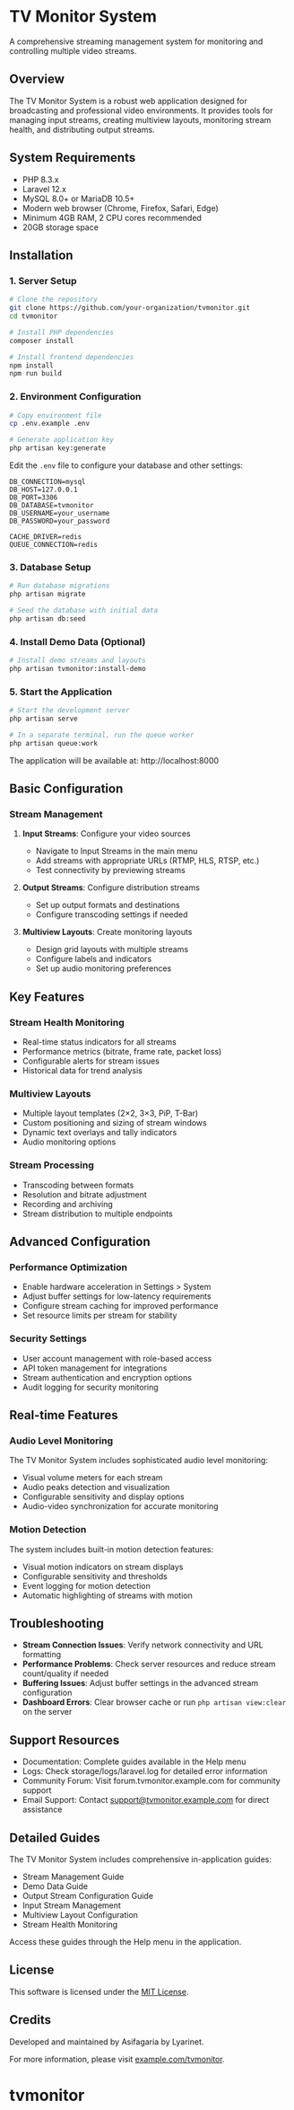 # TV Monitor System

A comprehensive streaming management system for monitoring and controlling multiple video streams.

## Overview

The TV Monitor System is a robust web application designed for broadcasting and professional video environments. It provides tools for managing input streams, creating multiview layouts, monitoring stream health, and distributing output streams.

## System Requirements

- PHP 8.3.x
- Laravel 12.x
- MySQL 8.0+ or MariaDB 10.5+
- Modern web browser (Chrome, Firefox, Safari, Edge)
- Minimum 4GB RAM, 2 CPU cores recommended
- 20GB storage space

## Installation

### 1. Server Setup

```bash
# Clone the repository
git clone https://github.com/your-organization/tvmonitor.git
cd tvmonitor

# Install PHP dependencies
composer install

# Install frontend dependencies
npm install
npm run build
```

### 2. Environment Configuration

```bash
# Copy environment file
cp .env.example .env

# Generate application key
php artisan key:generate
```

Edit the `.env` file to configure your database and other settings:

```
DB_CONNECTION=mysql
DB_HOST=127.0.0.1
DB_PORT=3306
DB_DATABASE=tvmonitor
DB_USERNAME=your_username
DB_PASSWORD=your_password

CACHE_DRIVER=redis
QUEUE_CONNECTION=redis
```

### 3. Database Setup

```bash
# Run database migrations
php artisan migrate

# Seed the database with initial data
php artisan db:seed
```

### 4. Install Demo Data (Optional)

```bash
# Install demo streams and layouts
php artisan tvmonitor:install-demo
```

### 5. Start the Application

```bash
# Start the development server
php artisan serve

# In a separate terminal, run the queue worker
php artisan queue:work
```

The application will be available at: http://localhost:8000

## Basic Configuration

### Stream Management

1. **Input Streams**: Configure your video sources
   - Navigate to Input Streams in the main menu
   - Add streams with appropriate URLs (RTMP, HLS, RTSP, etc.)
   - Test connectivity by previewing streams

2. **Output Streams**: Configure distribution streams
   - Set up output formats and destinations
   - Configure transcoding settings if needed

3. **Multiview Layouts**: Create monitoring layouts
   - Design grid layouts with multiple streams
   - Configure labels and indicators
   - Set up audio monitoring preferences

## Key Features

### Stream Health Monitoring

- Real-time status indicators for all streams
- Performance metrics (bitrate, frame rate, packet loss)
- Configurable alerts for stream issues
- Historical data for trend analysis

### Multiview Layouts

- Multiple layout templates (2×2, 3×3, PiP, T-Bar)
- Custom positioning and sizing of stream windows
- Dynamic text overlays and tally indicators
- Audio monitoring options

### Stream Processing

- Transcoding between formats
- Resolution and bitrate adjustment
- Recording and archiving
- Stream distribution to multiple endpoints

## Advanced Configuration

### Performance Optimization

- Enable hardware acceleration in Settings > System
- Adjust buffer settings for low-latency requirements
- Configure stream caching for improved performance
- Set resource limits per stream for stability

### Security Settings

- User account management with role-based access
- API token management for integrations
- Stream authentication and encryption options
- Audit logging for security monitoring

## Real-time Features

### Audio Level Monitoring

The TV Monitor System includes sophisticated audio level monitoring:

- Visual volume meters for each stream
- Audio peaks detection and visualization
- Configurable sensitivity and display options
- Audio-video synchronization for accurate monitoring

### Motion Detection

The system includes built-in motion detection features:

- Visual motion indicators on stream displays
- Configurable sensitivity and thresholds
- Event logging for motion detection
- Automatic highlighting of streams with motion

## Troubleshooting

- **Stream Connection Issues**: Verify network connectivity and URL formatting
- **Performance Problems**: Check server resources and reduce stream count/quality if needed
- **Buffering Issues**: Adjust buffer settings in the advanced stream configuration
- **Dashboard Errors**: Clear browser cache or run `php artisan view:clear` on the server

## Support Resources

- Documentation: Complete guides available in the Help menu
- Logs: Check storage/logs/laravel.log for detailed error information
- Community Forum: Visit forum.tvmonitor.example.com for community support
- Email Support: Contact support@tvmonitor.example.com for direct assistance

## Detailed Guides

The TV Monitor System includes comprehensive in-application guides:

- Stream Management Guide
- Demo Data Guide
- Output Stream Configuration Guide
- Input Stream Management
- Multiview Layout Configuration
- Stream Health Monitoring

Access these guides through the Help menu in the application.

## License

This software is licensed under the [MIT License](LICENSE.md).

## Credits

Developed and maintained by Asifagaria by Lyarinet.

For more information, please visit [example.com/tvmonitor](https://example.com/tvmonitor).
# tvmonitor
